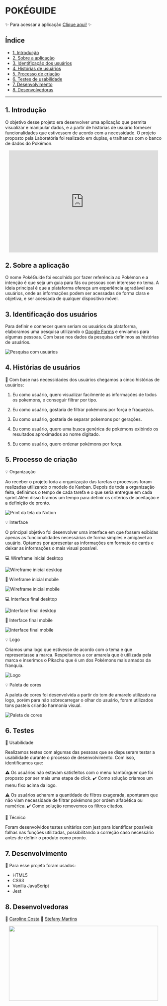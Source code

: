 # POKÉGUIDE

✨ Para acessar a aplicação [Clique aqui!](https://carolinescosta.github.io/SAP005-data-lovers/index.html) ✨

## Índice

* [1. Introdução](#1-introdução)
* [2. Sobre a aplicação](#2-sobre)
* [3. Identificação dos usuários](#3-identificação-dos-usuários)
* [4. Histórias de usuários](#4-histórias-de-usuários)
* [5. Processo de criação](#5-processo-de-criação)
* [6. Testes de usabilidade](#6-testes-de-usabilidade)
* [7. Desenvolvimento](#7-desenvolvimento)
* [8. Desenvolvedoras](#8-desenvolvedoras)


***

## 1. Introdução

 O objetivo desse projeto era desenvolver uma aplicação que permita visualizar e manipular dados, e a partir de histórias de usuário fornecer funcionalidades que estivessem de acordo com a necessidade.
 O projeto proposto pela Laboratória foi realizado em duplas, e tralhamos com o banco de dados do Pokémon.

 <p align="center">
 <iframe src="https://gifer.com/embed/7rCc" width=480 height=326.809 frameBorder="0" allowFullScreen></iframe>
 </p>

## 2. Sobre a aplicação

O nome PokéGuide foi escolhido por fazer referência ao Pokémon e a intenção é que seja um guia para fãs ou pessoas com interesse no tema. A ideia principal é que a plataforma ofereça um experiência agradável aos usuários, onde as informações podem ser acessadas de forma clara e objetiva, e ser acessada de qualquer dispositivo móvel.


## 3. Identificação dos usuários

 Para definir e conhecer quem seriam os usuários da plataforma, elaboramos uma pesquisa utilizando o [Google Forms](https://www.google.com/forms/about/) e enviamos para algumas pessoas. Com base nos dados da pesquisa definimos as histórias de usuários.

 ![Pesquisa com usuários](src/assets/assets-readme/pesquisa-usuários.png)

## 4. Histórias de usuários

 🔎 Com base nas necessidades dos usuários chegamos a cinco histórias de usuários:

 1. Eu como usuário, quero visualizar facilmente as informações de todos os pokemons, e conseguir filtrar por tipo.

 2. Eu como usuário, gostaria de filtrar pokémons por força e fraquezas.

 3. Eu como usuário, gostaria de separar pokemons por gerações.

 4. Eu como usuário, quero uma busca genérica de pokémons exibindo os resultados aproximados ao nome digitado.

 5. Eu como usuário, quero ordenar pokémons por força.

## 5. Processo de criação

 💡 Organização 

 Ao receber o projeto toda a organização das tarefas e processos foram realizadas utilizando o modelo de Kanban. Depois de toda a organização feita, definimos o tempo de cada tarefa e o que seria entregue em cada sprint.Além disso tiramos um tempo para definir os critérios de aceitação e a definição de pronto.

 ![Print da tela do Notion](src/assets/assets-readme/notion.png)

 💡 Interface

 O principal objetivo foi desenvolver uma interface em que fossem exibidas apenas as funcionalidades necessárias de forma simples e amigável ao usuário. Optamos por apresentar as informações em formato de cards e deixar as informações o mais visual possível. 

 💻 Wireframe inicial desktop

![Wireframe inicial desktop](src/assets/assets-readme/wireframe-desktop.png)

 📱 Wireframe inicial mobile

![Wireframe inicial mobile](src/assets/assets-readme/wireframe-mobile.png)

 💻 Interface final desktop

![Interface final desktop](src/assets/assets-readme/notion.png)

 📱 Interface final mobile

![Interface final mobile](src/assets/assets-readme/notion.png)

 💡 Logo

 Criamos uma logo que estivesse de acordo com o tema e que representasse a marca. Respeitamos a cor amarela que é utilizada pela marca e inserimos o Pikachu que é um dos Pokémons mais amados da franquia.

 ![Logo](src/assets/assets-readme/pokeguide-logo.png)
 
 💡 Paleta de cores
 
 A paleta de cores foi desenvolvida a partir do tom de amarelo utilizado na logo, porém para não sobrecarregar o olhar do usuário, foram utilizados tons pasteis criando harmonia visual.

 ![Paleta de cores](src/assets/assets-readme/data-lovers-palett.png)


 ## 6. Testes

 🔎 Usabilidade

 Realizamos testes com algumas das pessoas que se dispuseram testar a usabilidade durante o processo de desenvolvimento. Com isso, identificamos que: 

 ⚠️ Os usuários não estavam satisfeitos com o menu hambúrguer que foi proposto por ser mais uma etapa de click.
 ✔️ Como solução criamos um menu fixo acima da logo.

 ⚠️ Os usuários acharam a quantidade de filtros exagerada, apontaram que não viam necessidade de filtrar pokémons por ordem alfabética ou numérica.
 ✔️ Como solução removemos os filtros citados.

 🔎 Técnico

 Foram desenvolvidos testes unitários com jest para identificar possíveis falhas nas funções utilizadas, possibilitando a correção caso necessário antes de definir o produto como pronto.

 ## 7. Desenvolvimento

 🔧 Para esse projeto foram usados:

* HTML5
* CSS3
* Vanilla JavaScript
* Jest

 ## 8. Desenvolvedoras

 👩 [Caroline Costa](https://github.com/CarolineSCosta)
 👩 [Stefany Martins](https://github.com/martinstfn)

 <p align="center">
 <img src="https://gifer.com/embed/8BPC" width=480 height=240.000 frameBorder="0" allowFullScreen></img>
 </p>

